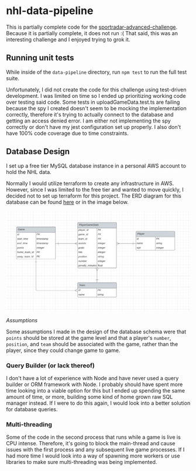 # nhl-data-pipeline

This is partially complete code for the [sportradar-advanced-challenge](https://github.com/sportradarus/sportradar-advanced-challenge/tree/main). Because it is partially complete, it does not run :( That said, this was an interesting challenge and I enjoyed trying to grok it.

## Running unit tests

While inside of the `data-pipeline` directory, run `npm test` to run the full test suite.

Unfortunately, I did not create the code for this challenge using test-driven development. I was limited on time so I ended up prioritizing working code over testing said code. Some tests in uploadGameData.test.ts are failing because the spy I created doesn't seem to be mocking the implementation correctly, therefore it's trying to actually connect to the database and getting an access denied error. I am either not implementing the spy correctly or don't have my jest configuration set up properly. I also don't have 100% code coverage due to time constraints.

## Database Design

I set up a free tier MySQL database instance in a personal AWS account to hold the NHL data.

Normally I would utilize terraform to create any infrastructure in AWS. However, since I was limited to the free tier and wanted to move quickly, I decided not to set up terraform for this project. The ERD diagram for this database can be found [here](https://lucid.app/lucidchart/8f885212-2855-4e46-b622-e4f3daf8d0dc/edit?viewport_loc=-53%2C-52%2C2385%2C1536%2C.hCJmpJP21mM&invitationId=inv_7f1ef2f4-4e31-4c6f-961c-dbfbe40fae90) or in the image below.

![](data-pipeline/assets/nhl_database_erd.png)

*Assumptions*

Some assumptions I made in the design of the database schema were that `points` should be stored at the game level and that a player's `number`, `position`, and `team` should be associated with the game, rather than the player, since they could change game to game.

### Query Builder (or lack thereof)

I don't have a lot of experience with Node and have never used a query builder or ORM framework with Node. I probably should have spent more time looking into a viable option for this but I ended up spending the same amount of time, or more, building some kind of home grown raw SQL manager instead. If I were to do this again, I would look into a better solution for database queries.

### Multi-threading

Some of the code in the second process that runs while a game is live is CPU intense. Therefore, it's going to block the main-thread and cause issues with the first process and any subsequent live game processes. If I had more time I would look into a way of spawning more workers or use libraries to make sure multi-threading was being implemented.  
